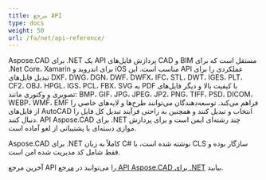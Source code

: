 ```yaml
---
title: مرجع API
type: docs
weight: 50
url: /fa/net/api-reference/
---
```


Aspose.CAD برای .NET یک API پردازش فایل‌های CAD و BIM مستقل است که برای .Net Core، Xamarin برای اندروید و iOS مناسب است.
این API عملکردی را برای تبدیل فایل‌های DXF، DWG، DGN، DWF، DWFX، IFC، STL، DWT، IGES، PLT، CF2، OBJ، HPGL، IGS، PCL، FBX، SVG به PDF با کیفیت بالا و دیگر فایل‌های تصویری و وکتوری مانند: BMP، GIF، JPG، JPEG، JP2، PNG، TIFF، PSD، DICOM، WEBP، WMF، EMF فراهم می‌کند.
توسعه‌دهندگان می‌توانند طرح‌ها و لایه‌های خاصی را از فایل‌های AutoCAD انتخاب و تبدیل کنند و همچنین به راحتی فرآیند تبدیل کل فایل را دنبال کنند.
API Aspose.CAD برای .NET چند رشته‌ای ایمن است و برای پردازش موازی دسته‌ای با پشتیبانی از لغو آماده است.

Aspose.CAD برای .NET کاملاً به زبان C# نوشته شده است، با CLS سازگار بوده و فقط شامل کد مدیریت شده امن است.

آخرین مرجع API را می‌توانید در [مرجع API Aspose.CAD برای .NET](https://reference.aspose.com/cad/net/) بیابید.
